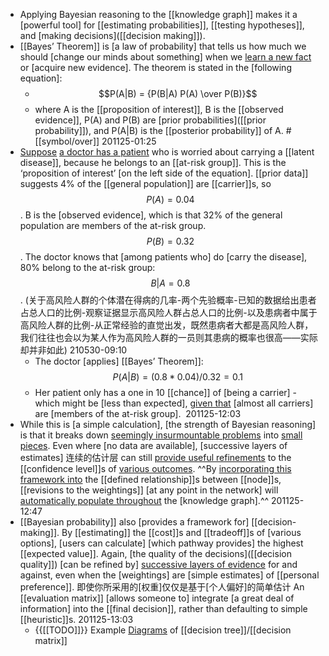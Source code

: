 - Applying Bayesian reasoning to the [[knowledge graph]] makes it a [powerful tool] for [[estimating probabilities]], [[testing hypotheses]], and [making decisions]([[decision making]]). 
- [[Bayes’ Theorem]] is [a law of probability] that tells us how much we should [change our minds about something] when we [learn a new fact](((6vsfUBVc-))) or [acquire new evidence]. The theorem is stated in the [following equation]:
    - $$P(A|B) =  {P(B|A) P(A) \over P(B)}$$
    - where A is the [[proposition of interest]], B is the [[observed evidence]], P(A) and P(B) are [prior probabilities]([[prior probability]]), and P(A|B) is the [[posterior probability]] of A. #[[symbol/over]]
201125-01:25
- [Suppose]([[suppose]]) [a doctor has a patient]([[patient]]) who is worried about carrying a [[latent disease]], because he belongs to an [[at-risk group]]. This is the ‘proposition of interest’ [on the left side of the equation]. 
[[prior data]] suggests 4% of the [[general population]] are [[carrier]]s, so $$P(A) = 0.04$$. 
B is the [observed evidence], which is that 32% of the general population are members of the at-risk group. $$P(B) = 0.32$$. 
The doctor knows that [among patients who] do [carry the disease], 80% belong to the at-risk group: $$B|A = 0.8$$.
(关于高风险人群的个体潜在得病的几率-两个先验概率-已知的数据给出患者占总人口的比例-观察证据显示高风险人群占总人口的比例-以及患病者中属于高风险人群的比例-从正常经验的直觉出发，既然患病者大都是高风险人群，我们往往也会以为某人作为高风险人群的一员则其患病的概率也很高——实际却并非如此)
210530-09:10
    - The doctor [applies] [[Bayes’ Theorem]]:
$$P(A|B) = (0.8 * 0.04)/0.32 = 0.1$$
    - Her patient only has a one in 10 [[chance]] of [being a carrier] - which might be [less than expected], [given that](((dSD8F5P_P))) [almost all carriers] are [members of the at-risk group]. 
201125-12:03
- While this is [a simple calculation], [the strength of Bayesian reasoning] is that it breaks down [seemingly insurmountable problems](((RkB7k-UIJ))) into [small pieces](((s_ylwO_J3))). Even where [no data are available], [successive layers of estimates] 连续的估计层 can still [provide useful refinements]([[refinement]]) to the [[confidence level]]s of [various outcomes]([[outcome]]). ^^By [incorporating this framework into]() the [[defined relationship]]s between [[node]]s, [[revisions to the weightings]] [at any point in the network] will [automatically populate throughout]() the [knowledge graph].^^
201125-12:47
- [[Bayesian probability]] also [provides a framework for] [[decision-making]]. By [[estimating]] the [[cost]]s and [[tradeoff]]s of [various options], [users can calculate] [which pathway provides] the highest [[expected value]]. Again, [the quality of the decisions]([[decision quality]]) [can be refined by] [successive layers of evidence]() for and against, even when the [weightings] are [simple estimates] of [[personal preference]]. 即使你所采用的[权重]仅仅是基于[个人偏好]的简单估计 An [[evaluation matrix]] [allows someone to] integrate [a great deal of information] into the [[final decision]], rather than defaulting to simple [[heuristic]]s. 
201125-13:03
    - {{[[TODO]]}} Example [Diagrams]([[diagram]]) of [[decision tree]]/[[decision matrix]]
